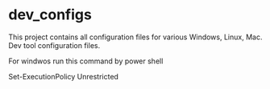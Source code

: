 # dev_configs
This project contains all configuration files for various Windows, Linux, Mac. Dev tool configuration files. 

For windwos run this command by power shell 

Set-ExecutionPolicy Unrestricted
